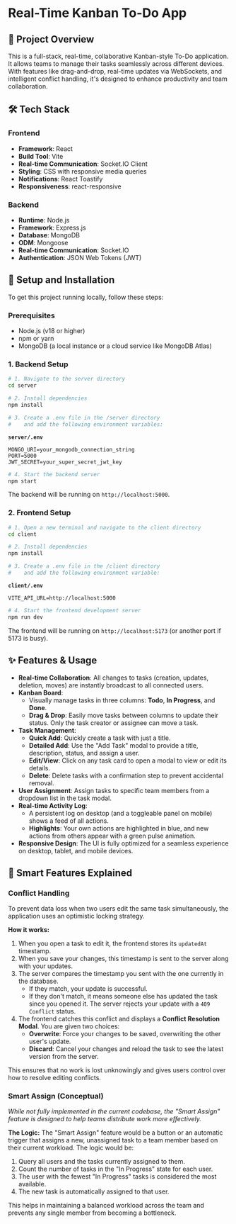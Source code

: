 # Real-Time Kanban To-Do App



## 📝 Project Overview

This is a full-stack, real-time, collaborative Kanban-style To-Do application. It allows teams to manage their tasks seamlessly across different devices. With features like drag-and-drop, real-time updates via WebSockets, and intelligent conflict handling, it's designed to enhance productivity and team collaboration.

## 🛠️ Tech Stack

### Frontend
-   **Framework**: React
-   **Build Tool**: Vite
-   **Real-time Communication**: Socket.IO Client
-   **Styling**: CSS with responsive media queries
-   **Notifications**: React Toastify
-   **Responsiveness**: react-responsive

### Backend
-   **Runtime**: Node.js
-   **Framework**: Express.js
-   **Database**: MongoDB
-   **ODM**: Mongoose
-   **Real-time Communication**: Socket.IO
-   **Authentication**: JSON Web Tokens (JWT)

## 🚀 Setup and Installation

To get this project running locally, follow these steps:

### Prerequisites
-   Node.js (v18 or higher)
-   npm or yarn
-   MongoDB (a local instance or a cloud service like MongoDB Atlas)

### 1. Backend Setup

```bash
# 1. Navigate to the server directory
cd server

# 2. Install dependencies
npm install

# 3. Create a .env file in the /server directory
#    and add the following environment variables:
```

**`server/.env`**
```env
MONGO_URI=your_mongodb_connection_string
PORT=5000
JWT_SECRET=your_super_secret_jwt_key
```

```bash
# 4. Start the backend server
npm start
```
The backend will be running on `http://localhost:5000`.

### 2. Frontend Setup

```bash
# 1. Open a new terminal and navigate to the client directory
cd client

# 2. Install dependencies
npm install

# 3. Create a .env file in the /client directory
#    and add the following environment variable:
```

**`client/.env`**
```env
VITE_API_URL=http://localhost:5000
```

```bash
# 4. Start the frontend development server
npm run dev
```
The frontend will be running on `http://localhost:5173` (or another port if 5173 is busy).

## ✨ Features & Usage

-   **Real-time Collaboration**: All changes to tasks (creation, updates, deletion, moves) are instantly broadcast to all connected users.
-   **Kanban Board**:
    -   Visually manage tasks in three columns: **Todo**, **In Progress**, and **Done**.
    -   **Drag & Drop**: Easily move tasks between columns to update their status. Only the task creator or assignee can move a task.
-   **Task Management**:
    -   **Quick Add**: Quickly create a task with just a title.
    -   **Detailed Add**: Use the "Add Task" modal to provide a title, description, status, and assign a user.
    -   **Edit/View**: Click on any task card to open a modal to view or edit its details.
    -   **Delete**: Delete tasks with a confirmation step to prevent accidental removal.
-   **User Assignment**: Assign tasks to specific team members from a dropdown list in the task modal.
-   **Real-time Activity Log**:
    -   A persistent log on desktop (and a toggleable panel on mobile) shows a feed of all actions.
    -   **Highlights**: Your own actions are highlighted in blue, and new actions from others appear with a green pulse animation.
-   **Responsive Design**: The UI is fully optimized for a seamless experience on desktop, tablet, and mobile devices.

## 🧠 Smart Features Explained

### Conflict Handling

To prevent data loss when two users edit the same task simultaneously, the application uses an optimistic locking strategy.

**How it works:**
1.  When you open a task to edit it, the frontend stores its `updatedAt` timestamp.
2.  When you save your changes, this timestamp is sent to the server along with your updates.
3.  The server compares the timestamp you sent with the one currently in the database.
    -   If they match, your update is successful.
    -   If they don't match, it means someone else has updated the task since you opened it. The server rejects your update with a `409 Conflict` status.
4.  The frontend catches this conflict and displays a **Conflict Resolution Modal**. You are given two choices:
    -   **Overwrite**: Force your changes to be saved, overwriting the other user's update.
    -   **Discard**: Cancel your changes and reload the task to see the latest version from the server.

This ensures that no work is lost unknowingly and gives users control over how to resolve editing conflicts.

### Smart Assign (Conceptual)

*While not fully implemented in the current codebase, the "Smart Assign" feature is designed to help teams distribute work more effectively.*

**The Logic:**
The "Smart Assign" feature would be a button or an automatic trigger that assigns a new, unassigned task to a team member based on their current workload. The logic would be:

1.  Query all users and the tasks currently assigned to them.
2.  Count the number of tasks in the "In Progress" state for each user.
3.  The user with the fewest "In Progress" tasks is considered the most available.
4.  The new task is automatically assigned to that user.

This helps in maintaining a balanced workload across the team and prevents any single member from becoming a bottleneck.

